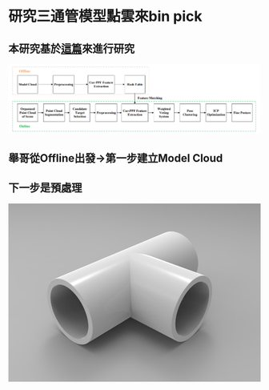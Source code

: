 # 研究三通管模型點雲來bin pick 
## 本研究基於[這篇](https://github.com/harry123180/binpick_research/blob/main/3D%E9%BB%9E%E9%9B%B2%E6%A9%9F%E6%A2%B0%E6%89%8B%E8%87%82%E5%A4%BE%E5%8F%96%E5%A7%BF%E6%85%8B%E6%8E%A8%E4%BC%B0.pdf)來進行研究



![alt text](image/workflow.png)
## 舉哥從Offline出發->第一步建立Model Cloud
## 下一步是預處理
![alt text](image/image.png)